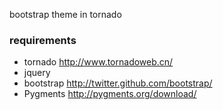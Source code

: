 bootstrap theme in tornado
### requirements
* tornado http://www.tornadoweb.cn/
* jquery 
* bootstrap http://twitter.github.com/bootstrap/
* Pygments http://pygments.org/download/